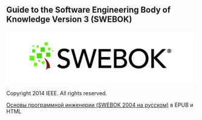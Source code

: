 ## Guide to the Software Engineering Body of Knowledge Version 3 (SWEBOK)

![The Terrace](images/SWEBOK_logo_v2.jpg)

Copyright <C2><A9> 2014 IEEE. All rights reserved.

[Основы программной инженерии (SWEBOK 2004 на русском)](https://github.com/ligurio/swebok-ru) в EPUB и HTML
